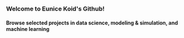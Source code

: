 ### Welcome to Eunice Koid's Github! 
#### Browse selected projects in data science, modeling & simulation, and machine learning 

